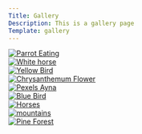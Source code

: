 ```yaml
---
Title: Gallery
Description: This is a gallery page
Template: gallery
---
```


<div class="gallery-image">
  <a href="%base_url%/image/imgallery/parrot-eating.png">
    <img src="%base_url%/image/imgallery/parrot-eating.png?w=300&h=200&crop-to-fit" 
      srcset="%base_url%/image/imgallery/parrot-eating.png?w=300&h=200&crop-to-fit 300w,
              %base_url%/image/imgallery/parrot-eating.png?w=600&h=350&crop-to-fit 600w"
      sizes="(max-width: 767px) 100vw, 33vw"
      alt="Parrot Eating">
  </a>
</div>

<div class="gallery-image">
  <a href="%base_url%/image/imgallery/horse.jpg">
    <img src="%base_url%/image/imgallery/horse.jpg?w=300&h=200&crop-to-fit&cx=0&cy=0.2" 
      srcset="%base_url%/image/imgallery/horse.jpg?w=300&h=200&crop-to-fit&cx=0&cy=0.2 300w,
              %base_url%/image/imgallery/horse.jpg?w=600&h=350&crop-to-fit&cx=0&cy=0.2 600w"
      sizes="(max-width: 767px) 100vw, 33vw" 
      alt="White horse">
  </a>
</div>

<div class="gallery-image">
  <a href="%base_url%/image/imgallery/yellow-bird.jpg">
    <img src="%base_url%/image/imgallery/yellow-bird.jpg?w=300&h=200&crop-to-fit" 
      srcset="%base_url%/image/imgallery/yellow-bird.jpg?w=300&h=200&crop-to-fit 300w,
              %base_url%/image/imgallery/yellow-bird.jpg?w=600&h=350&crop-to-fit 600w"
      sizes="(max-width: 767px) 100vw, 33vw"
      alt="Yellow Bird">
  </a>
</div>

<div class="gallery-image">
  <a href="%base_url%/image/imgallery/chrysanthemum.jpg">
    <img src="%base_url%/image/imgallery/chrysanthemum.jpg?w=300&h=200&crop-to-fit" 
      srcset="%base_url%/image/imgallery/chrysanthemum.jpg&h=200&crop-to-fit 300w,
              %base_url%/image/imgallery/chrysanthemum.jpg?w=600&h=350&crop-to-fit 600w"
      sizes="(max-width: 767px) 100vw, 33vw"
      alt="Chrysanthemum Flower">
  </a>
</div>

<div class="gallery-image">
  <a href="%base_url%/image/imgallery/pexels-ayna.jpg">
    <img src="%base_url%/image/imgallery/pexels-ayna.jpg?w=300&h=200&crop-to-fit&cx=0&cy=0.2" 
      srcset="%base_url%/image/imgallery/pexels-ayna.jpg?w=300&h=200&crop-to-fit&cx=0&cy=0.2 300w,
              %base_url%/image/imgallery/pexels-ayna.jpg?w=600&h=350&crop-to-fit&cx=0&cy=0.2 600w"
      sizes="(max-width: 767px) 100vw, 33vw"
      alt="Pexels Ayna">
  </a>
</div>

<div class="gallery-image">
  <a href="%base_url%/image/imgallery/blue-bird.jpg">
    <img src="%base_url%/image/imgallery/blue-bird.jpg?w=300&h=200&crop-to-fit" 
      srcset="%base_url%/image/imgallery/blue-bird.jpg?w=300&h=200&crop-to-fit 300w,
              %base_url%/image/imgallery/blue-bird.jpg?w=600&h=350&crop-to-fit 600w"
      sizes="(max-width: 767px) 100vw, 33vw"
      alt="Blue Bird">
  </a>
</div>

<div class="gallery-image">
  <a href="%base_url%/image/imgallery/horses.jpg">
    <img src="%base_url%/image/imgallery/horses.jpg?w=300&h=200&crop-to-fit&cx=0&cy=0" 
      srcset="%base_url%/image/imgallery/horses.jpg?w=300&h=200&crop-to-fit&cx=0&cy=0 300w,
              %base_url%/image/imgallery/horses.jpg?w=600&h=350&crop-to-fit&cx=0&cy=0 600w"
      sizes="(max-width: 767px) 100vw, 33vw"
      alt="Horses">
  </a>
</div>

<div class="gallery-image">
  <a href="%base_url%/image/imgallery/mountains.jpg">
    <img src="%base_url%/image/imgallery/mountains.jpg?w=300&h=200&crop-to-fit" 
      srcset="%base_url%/image/imgallery/mountains.jpg?w=300&h=200&crop-to-fit 300w,
              %base_url%/image/imgallery/mountains.jpg?w=600&h=350&crop-to-fit 600w"
      sizes="(max-width: 767px) 100vw, 33vw"
      alt="mountains">
  </a>
</div>

<div class="gallery-image">
  <a href="%base_url%/image/imgallery/pine-forest.jpg">
    <img src="%base_url%/image/imgallery/pine-forest.jpg?w=300&h=200&crop-to-fit" 
      srcset="%base_url%/image/imgallery/pine-forest.jpg?w=300&h=200&crop-to-fit 300w,
              %base_url%/image/imgallery/pine-forest.jpg?w=600&h=350&crop-to-fit 600w"
      sizes="(max-width: 767px) 100vw, 33vw"
      alt="Pine Forest">
  </a>
</div>